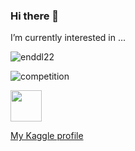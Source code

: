 ### Hi there 👋
I’m currently interested in ...

![enddl22](https://road-to-kaggle-grandmaster.vercel.app/api/simple/enddl22)

![competition](https://road-to-kaggle-grandmaster.vercel.app/api/badges/enddl22/competition/light)

<img height="50px" src="https://user-images.githubusercontent.com/5215050/187479035-6047ca0c-82ee-41e7-9d25-cad61187127f.png"/>

[My Kaggle profile](https://www.kaggle.com/enddl22)



<!--
**inkyusa/inkyusa** is a ✨ _special_ ✨ repository because its `README.md` (this file) appears on your GitHub profile.

Here are some ideas to get you started:

- 🔭 I’m currently working on ...
- 🌱 I’m currently learning ...
- 👯 I’m looking to collaborate on ...
- 🤔 I’m looking for help with ...
- 💬 Ask me about ...
- 📫 How to reach me: ...
- 😄 Pronouns: ...
- ⚡ Fun fact: ...
-->

